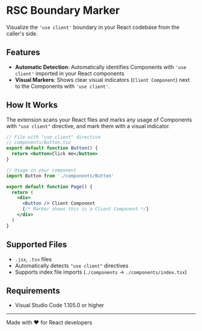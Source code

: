 # RSC Boundary Marker

Visualize the `'use client'` boundary in your React codebase from the caller's side.

## Features

- **Automatic Detection**: Automatically identifies Components with `'use client'` imported in your React components
- **Visual Markers**: Shows clear visual indicators (`Client Component`) next to the Components with `'use client'`.

## How It Works

The extension scans your React files and marks any usage of Components with `"use client"` directive, and mark them with a visual indicator.

```jsx
// File with "use client" directive
// components/Button.tsx
export default function Button() {
  return <button>Click me</button>
}

// Usage in your component
import Button from './components/Button'

export default function Page() {
  return (
    <div>
      <Button /> Client Component
      {/* Marker shows this is a Client Component */}
    </div>
  )
}
```

## Supported Files

- `.jsx`, `.tsx` files
- Automatically detects `"use client"` directives
- Supports index file imports (`./components` → `./components/index.tsx`)

## Requirements

- Visual Studio Code 1.105.0 or higher

---

Made with ❤️ for React developers
